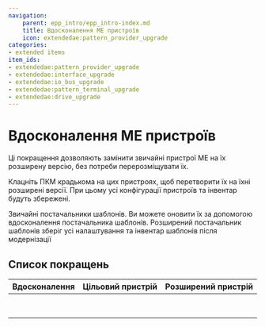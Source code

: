 ```yaml
---
navigation:
    parent: epp_intro/epp_intro-index.md
    title: Вдосконалення МЕ пристроїв
    icon: extendedae:pattern_provider_upgrade
categories:
- extended items
item_ids:
- extendedae:pattern_provider_upgrade
- extendedae:interface_upgrade
- extendedae:io_bus_upgrade
- extendedae:pattern_terminal_upgrade
- extendedae:drive_upgrade
---
```


# Вдосконалення МЕ пристроїв

Ці покращення дозволяють замінити звичайні пристрої ME на їх розширену версію, без потреби перерозміщувати їх.

<Row>
<ItemImage id="extendedae:pattern_provider_upgrade" scale="4"></ItemImage>
<ItemImage id="extendedae:interface_upgrade" scale="4"></ItemImage>
<ItemImage id="extendedae:io_bus_upgrade" scale="4"></ItemImage>
<ItemImage id="extendedae:pattern_terminal_upgrade" scale="4"></ItemImage>
<ItemImage id="extendedae:drive_upgrade" scale="4"></ItemImage>
</Row>

Клацніть ПКМ крадькома на цих пристроях, щоб перетворити їх на їхні розширені версії. При цьому усі конфігурації пристроїв та інвентар будуть збережені.

<GameScene zoom="6" background="transparent">
  <ImportStructure src="../structure/upgrade_show_1.snbt"></ImportStructure>
  <BoxAnnotation color="#ffffff" min="1 0 0" max="4 1 1">
        Звичайні постачальники шаблонів. Ви можете оновити їх за допомогою вдосконалення постачальника шаблонів.
        <ItemImage id="extendedae:pattern_provider_upgrade" scale="2"></ItemImage>
  </BoxAnnotation>
</GameScene>
<GameScene zoom="6" background="transparent">
  <ImportStructure src="../structure/upgrade_show_2.snbt"></ImportStructure>
  <BoxAnnotation color="#ffffff" min="1 0 0" max="4 1 1">
        Розширений постачальник шаблонів зберіг усі налаштування та інвентар шаблонів після модернізації
  </BoxAnnotation>
</GameScene>

## Список покращень

|                                Вдосконалення                                |                        Цільовий пристрій                         |                             Розширений пристрій                             |
|:--------------------------------------------------------------------------:|:------------------------------------------------------------------:|:--------------------------------------------------------------------------:|
| <ItemImage id="extendedae:pattern_provider_upgrade" scale="3"></ItemImage> |    <ItemImage id="ae2:pattern_provider" scale="3"></ItemImage>     |   <ItemImage id="extendedae:ex_pattern_provider" scale="3"></ItemImage>    |
| <ItemImage id="extendedae:pattern_provider_upgrade" scale="3"></ItemImage> | <ItemImage id="ae2:cable_pattern_provider" scale="3"></ItemImage>  | <ItemImage id="extendedae:ex_pattern_provider_part" scale="3"></ItemImage> |
|    <ItemImage id="extendedae:interface_upgrade" scale="3"></ItemImage>     |        <ItemImage id="ae2:interface" scale="3"></ItemImage>        |       <ItemImage id="extendedae:ex_interface" scale="3"></ItemImage>       |
|    <ItemImage id="extendedae:interface_upgrade" scale="3"></ItemImage>     |     <ItemImage id="ae2:cable_interface" scale="3"></ItemImage>     |    <ItemImage id="extendedae:ex_interface_part" scale="3"></ItemImage>     |
|      <ItemImage id="extendedae:io_bus_upgrade" scale="3"></ItemImage>      |       <ItemImage id="ae2:import_bus" scale="3"></ItemImage>        |    <ItemImage id="extendedae:ex_import_bus_part" scale="3"></ItemImage>    |
|      <ItemImage id="extendedae:io_bus_upgrade" scale="3"></ItemImage>      |       <ItemImage id="ae2:export_bus" scale="3"></ItemImage>        |    <ItemImage id="extendedae:ex_export_bus_part" scale="3"></ItemImage>    |
| <ItemImage id="extendedae:pattern_terminal_upgrade" scale="3"></ItemImage> | <ItemImage id="ae2:pattern_access_terminal" scale="3"></ItemImage> |  <ItemImage id="extendedae:ex_pattern_access_part" scale="3"></ItemImage>  |
|      <ItemImage id="extendedae:drive_upgrade" scale="3"></ItemImage>       |          <ItemImage id="ae2:drive" scale="3"></ItemImage>          |         <ItemImage id="extendedae:ex_drive" scale="3"></ItemImage>         |
